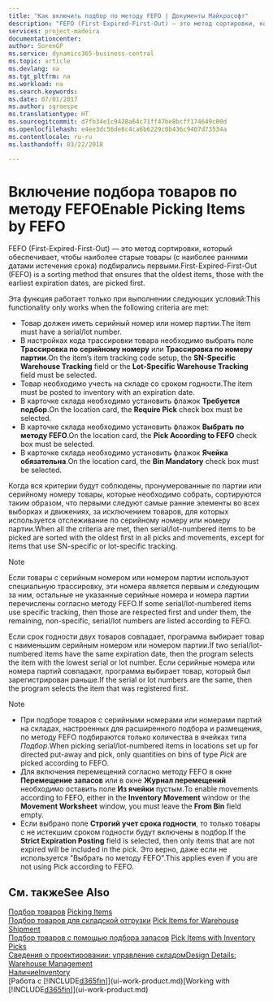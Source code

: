 ```yaml
---
title: "Как включить подбор по методу FEFO | Документы Майкрософт"
description: "FEFO (First-Expired-First-Out) — это метод сортировки, который обеспечивает, чтобы наиболее старые товары (с наиболее ранними датами истечения срока) подбирались первыми."
services: project-madeira
documentationcenter: 
author: SorenGP
ms.service: dynamics365-business-central
ms.topic: article
ms.devlang: na
ms.tgt_pltfrm: na
ms.workload: na
ms.search.keywords: 
ms.date: 07/01/2017
ms.author: sgroespe
ms.translationtype: HT
ms.sourcegitcommit: d7fb34e1c9428a64c71ff47be8bcff174649c00d
ms.openlocfilehash: e4ee3dc56de6c4ca6b6229c0b436c9407d73534a
ms.contentlocale: ru-ru
ms.lasthandoff: 03/22/2018

---
```

# <a name="enable-picking-items-by-fefo"></a><span data-ttu-id="8fccb-103">Включение подбора товаров по методу FEFO</span><span class="sxs-lookup"><span data-stu-id="8fccb-103">Enable Picking Items by FEFO</span></span>
<span data-ttu-id="8fccb-104">FEFO (First-Expired-First-Out) — это метод сортировки, который обеспечивает, чтобы наиболее старые товары (с наиболее ранними датами истечения срока) подбирались первыми.</span><span class="sxs-lookup"><span data-stu-id="8fccb-104">First-Expired-First-Out (FEFO) is a sorting method that ensures that the oldest items, those with the earliest expiration dates, are picked first.</span></span>  

 <span data-ttu-id="8fccb-105">Эта функция работает только при выполнении следующих условий:</span><span class="sxs-lookup"><span data-stu-id="8fccb-105">This functionality only works when the following criteria are met:</span></span>  

-   <span data-ttu-id="8fccb-106">Товар должен иметь серийный номер или номер партии.</span><span class="sxs-lookup"><span data-stu-id="8fccb-106">The item must have a serial/lot number.</span></span>  
-   <span data-ttu-id="8fccb-107">В настройках кода трассировки товара необходимо выбрать поле **Трассировка по серийному номеру** или **Трассировка по номеру партии**.</span><span class="sxs-lookup"><span data-stu-id="8fccb-107">On the item’s item tracking code setup, the **SN-Specific Warehouse Tracking** field or the **Lot-Specific Warehouse Tracking** field must be selected.</span></span>  
-   <span data-ttu-id="8fccb-108">Товар необходимо учесть на складе со сроком годности.</span><span class="sxs-lookup"><span data-stu-id="8fccb-108">The item must be posted to inventory with an expiration date.</span></span>  
-   <span data-ttu-id="8fccb-109">В карточке склада необходимо установить флажок **Требуется подбор**.</span><span class="sxs-lookup"><span data-stu-id="8fccb-109">On the location card, the **Require Pick** check box must be selected.</span></span>  
-   <span data-ttu-id="8fccb-110">В карточке склада необходимо установить флажок **Выбрать по методу FEFO**.</span><span class="sxs-lookup"><span data-stu-id="8fccb-110">On the location card, the **Pick According to FEFO** check box must be selected.</span></span>  
-   <span data-ttu-id="8fccb-111">В карточке склада необходимо установить флажок **Ячейка обязательна**.</span><span class="sxs-lookup"><span data-stu-id="8fccb-111">On the location card, the **Bin Mandatory** check box must be selected.</span></span>  

 <span data-ttu-id="8fccb-112">Когда вся критерии будут соблюдены, пронумерованные по партии или серийному номеру товары, которые необходимо собрать, сортируются таким образом, что первыми следуют самые ранние элементы во всех выборках и движениях, за исключением товаров, для которых используется отслеживание по серийному номеру или номеру партии.</span><span class="sxs-lookup"><span data-stu-id="8fccb-112">When all the criteria are met, then serial/lot-numbered items to be picked are sorted with the oldest first in all picks and movements, except for items that use SN-specific or lot-specific tracking.</span></span>  

> [!NOTE]  
>  <span data-ttu-id="8fccb-113">Если товары с серийным номером или номером партии используют специальную трассировку, эти номера является первым и следующим за ним, остальные не указанные серийные номера и номера партии перечислены согласно методу FEFO.</span><span class="sxs-lookup"><span data-stu-id="8fccb-113">If some serial/lot-numbered items use specific tracking, then those are respected first and under them, the remaining, non-specific, serial/lot numbers are listed according to FEFO.</span></span>  

 <span data-ttu-id="8fccb-114">Если срок годности двух товаров совпадает, программа выбирает товар с наименьшим серийным номером или номером партии.</span><span class="sxs-lookup"><span data-stu-id="8fccb-114">If two serial/lot-numbered items have the same expiration date, then the program selects the item with the lowest serial or lot number.</span></span> <span data-ttu-id="8fccb-115">Если серийные номера или номера партий совпадают, программа выбирает товар, который был зарегистрирован раньше.</span><span class="sxs-lookup"><span data-stu-id="8fccb-115">If the serial or lot numbers are the same, then the program selects the item that was registered first.</span></span>  

> [!NOTE]  
>  -   <span data-ttu-id="8fccb-116">При подборе товаров с серийными номерами или номерами партий на складах, настроенных для расширенного подбора и размещения, по методу FEFO подбираются только количества в ячейках типа *Подбор*.</span><span class="sxs-lookup"><span data-stu-id="8fccb-116">When picking serial/lot-numbered items in locations set up for directed put-away and pick, only quantities on bins of type *Pick* are picked according to FEFO.</span></span>  
> -   <span data-ttu-id="8fccb-117">Для включения перемещений согласно методу FEFO в окне **Перемещение запасов** или в окне **Журнал перемещений** необходимо оставить поле **Из ячейки** пустым.</span><span class="sxs-lookup"><span data-stu-id="8fccb-117">To enable movements according to FEFO, either in the **Inventory Movement** window or the **Movement Worksheet** window, you must leave the **From Bin** field empty.</span></span>  
> -   <span data-ttu-id="8fccb-118">Если выбрано поле **Строгий учет срока годности**, то только товары с не истекшим сроком годности будут включены в подбор.</span><span class="sxs-lookup"><span data-stu-id="8fccb-118">If the **Strict Expiration Posting** field is selected, then only items that are not expired will be included in the pick.</span></span> <span data-ttu-id="8fccb-119">Это верно, даже если не используется "Выбрать по методу FEFO".</span><span class="sxs-lookup"><span data-stu-id="8fccb-119">This applies even if you are not using Pick according to FEFO.</span></span>  

## <a name="see-also"></a><span data-ttu-id="8fccb-120">См. также</span><span class="sxs-lookup"><span data-stu-id="8fccb-120">See Also</span></span>  
<span data-ttu-id="8fccb-121">[Подбор товаров](warehouse-pick-items.md) </span><span class="sxs-lookup"><span data-stu-id="8fccb-121">[Picking Items](warehouse-pick-items.md) </span></span>  
<span data-ttu-id="8fccb-122">[Подбор товаров для складской отгрузки](warehouse-how-to-pick-items-for-warehouse-shipment.md) </span><span class="sxs-lookup"><span data-stu-id="8fccb-122">[Pick Items for Warehouse Shipment](warehouse-how-to-pick-items-for-warehouse-shipment.md) </span></span>  
<span data-ttu-id="8fccb-123">[Подбор товаров с помощью подбора запасов](warehouse-how-to-pick-items-with-inventory-picks.md) </span><span class="sxs-lookup"><span data-stu-id="8fccb-123">[Pick Items with Inventory Picks](warehouse-how-to-pick-items-with-inventory-picks.md) </span></span>  
[<span data-ttu-id="8fccb-124">Сведения о проектировании: управление складом</span><span class="sxs-lookup"><span data-stu-id="8fccb-124">Design Details: Warehouse Management</span></span>](design-details-warehouse-management.md)  
[<span data-ttu-id="8fccb-125">Наличие</span><span class="sxs-lookup"><span data-stu-id="8fccb-125">Inventory</span></span>](inventory-manage-inventory.md)  
<span data-ttu-id="8fccb-126">[Работа с [!INCLUDE[d365fin](includes/d365fin_md.md)]](ui-work-product.md)</span><span class="sxs-lookup"><span data-stu-id="8fccb-126">[Working with [!INCLUDE[d365fin](includes/d365fin_md.md)]](ui-work-product.md)</span></span>

